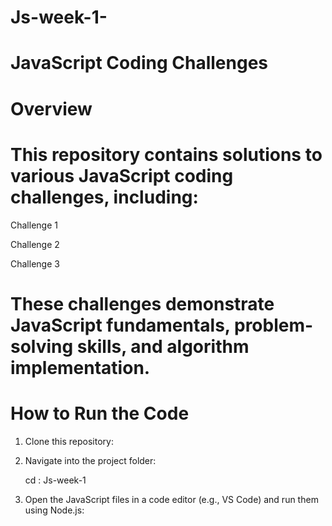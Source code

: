 # Js-week-1-
# JavaScript Coding Challenges

# Overview

# This repository contains solutions to various JavaScript coding challenges, including:

Challenge 1

Challenge 2

Challenge 3

# These challenges demonstrate JavaScript fundamentals, problem-solving skills, and algorithm implementation.

# How to Run the Code

1. Clone this repository:

2. Navigate into the project folder:

   cd : Js-week-1

3. Open the JavaScript files in a code editor (e.g., VS Code) and run them using Node.js: